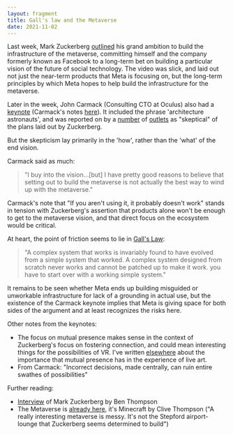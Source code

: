 ```yaml
---
layout: fragment
title: Gall's law and the Metaverse
date: 2021-11-02
---
```


Last week, Mark Zuckerberg [outlined](https://www.facebookconnect.com/en-us/session/70f2a060-08ef-4aba-a500-3c0495e5519a/) his grand ambition to build the infrastructure of the metaverse, committing himself and the company formerly known as Facebook to a long-term bet on building a particular vision of the future of social technology. The video was slick, and laid out not just the near-term products that Meta is focusing on, but the long-term principles by which Meta hopes to help build the infrastructure for the metaverse.

Later in the week, John Carmack (Consulting CTO at Oculus) also had a [keynote](https://www.youtube.com/watch?v=BnSUk0je6oo) (Carmack's notes [here](https://www.dropbox.com/s/ruv739914jzquue/connect2021.txt?dl=0)). It included the phrase 'architecture astronauts', and was reported on by a [number](https://arstechnica.com/gaming/2021/10/john-carmack-sounds-a-skeptical-note-over-metas-metaverse-plans/) of [outlets](https://www.gamesindustry.biz/articles/2021-10-29-oculus-john-carmack-skeptical-about-efforts-to-build-the-metaverse) as "skeptical" of the plans laid out by Zuckerberg.

But the skepticism lay primarily in the 'how', rather than the 'what' of the end vision.

Carmack said as much:

>"I buy into the vision...[but] I have pretty good reasons to believe that setting out to build the metaverse is not actually the best way to wind up with the metaverse."

Carmack's note that "If you aren't using it, it probably doesn't work" stands in tension with Zuckerberg's assertion that products alone won't be enough to get to the metaverse vision, and that direct focus on the ecosystem would be critical.

At heart, the point of friction seems to lie in [Gall's Law](https://en.wikipedia.org/wiki/John_Gall_(author)):

>"A complex system that works is invariably found to have evolved from a simple system that worked. A complex system designed from scratch never works and cannot be patched up to make it work. you have to start over with a working simple system."

It remains to be seen whether Meta ends up building misguided or unworkable infrastructure for lack of a grounding in actual use, but the existence of the Carmack keynote implies that Meta is giving space for both sides of the argument and at least recognizes the risks here.

Other notes from the keynotes:
- The focus on mutual presence makes sense in the context of Zuckerberg's focus on fostering connection, and could mean interesting things for the possibilities of VR. I've written [elsewhere](https://smflem.github.io/2021/06/21/theatre_elements) about the importance that mutual presence has in the experience of live art.
- From Carmack: "Incorrect decisions, made centrally, can ruin entire swathes of possibilities"

Further reading:

- [Interview](https://stratechery.com/2021/an-interview-with-mark-zuckerberg-about-the-metaverse/) of Mark Zuckerberg by Ben Thompson
- The Metaverse is [already here](https://clivethompson.medium.com/the-metaverse-is-already-here-its-minecraft-99c89ed8ba2), it's Minecraft by Clive Thompson ("A really interesting metaverse is messy. It's not the Stepford airport-lounge that Zuckerberg seems determined to build")

